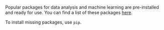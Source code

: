 Popular packages for data analysis and machine learning are pre-installed and ready for use. You can find a list of these packages [here](../../datasphere/concepts/preinstalled-packages.md).

To install missing packages, use `pip`.